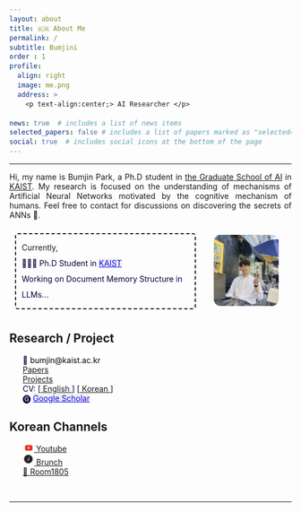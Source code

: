 ```yaml
---
layout: about
title: 🇰🇷 About Me
permalink: /
subtitle: Bumjini
order : 1 
profile:
  align: right
  image: me.png
  address: >
    <p text-align:center;> AI Researcher </p>

news: true  # includes a list of news items
selected_papers: false # includes a list of papers marked as "selected={true}"
social: true  # includes social icons at the bottom of the page
---
```


---
<style>
  ul { list-style-type: "- "; }
  li {color:#00003A; font-weight:400;  list-style-type: " "; }
  /* strong {font-weight:400} */
  </style>

<p style="text-align: justify;">
Hi, my name is Bumjin Park, a Ph.D student in 
<a href="https://gsai.kaist.ac.kr/">the Graduate School of AI</a> in
<a href="https://www.kaist.ac.kr/en/">KAIST</a>.  
My research is focused on the understanding of mechanisms of Artificial Neural Networks motivated by the cognitive mechanism of humans. 
Feel free to contact for discussions on discovering the secrets of ANNs 🤗.
</p>
<!-- --------------------  Links -------------------- -->
<div style="display: grid;grid-template-columns: 4fr 2fr;padding:10px;align-items:center;">
<div style="line-height:2.0;border:2px dashed #222222;border-radius:5px;padding:10px;">
<!-- 📨 <tag class="box-demo-link" style='color:#000000;background:#ffffff;border-radius: 10px;'>bumjin.research@gmail.com</tag> <br> -->
Currently, 
 <li> 🧑🏻‍🎓 Ph.D Student in  <a class="box-demo-link" href="https://gsai.kaist.ac.kr/" style="color:#0f06f0; background:#EEEEEE;"> KAIST  </a> </li>
 <li> Working on Document Memory Structure in LLMs...</li>
<!-- <li> ⛳️ <a class="box-demo-link" href="">  CV (not available now) </a>  </li> -->
</div>
<div style='margin-left:20%;'>
  <img src="assets/common/me.png" width="90%;" style="align:right; border-radius:10%;border:0px solid;" > 
</div>
</div>


<h2> Research / Project </h2>
<ul>
<li> 📨 <tag class="box-demo-link" style='color:#000000;background:#ffffff;border-radius: 10px;'>bumjin@kaist.ac.kr</tag> </li>
<li> <a href="/share/full_paper_list"> Papers </a>  </li>
<li> <a href="/main_projects"> Projects </a>  </li>
<li> CV: [<a href="/share/cv"> English </a>]    [<a href="/share/cv_korean"> Korean </a>]  </li>
<li> 🅖 <a class="box-demo-link" href="https://scholar.google.co.kr/citations?user=XzIXaxoAAAAJ&hl=ko" style='color:#0f06f0; background:#EEEEEE;' >Google Scholar</a>  </li>
</ul>

<!-- -------------------- --------------------  Papers -------------------- -------------------- -->


<h2> Korean Channels </h2>
<ul>
<li> <a href="https://www.youtube.com/@bumjini">  <img src="/assets/icon_youtube.png" width=20px> Youtube </a> </li>
<li> <a href="https://brunch.co.kr/@bumjini">  <img src="/assets/icon_brunch.png"  width=20px>  Brunch </a> </li>
<li> <a href="https://room1805.github.io">  🔗  Room1805 </a> </li>
</ul>






<br style='margin-bottom:50px;'>

<!-- <a class="box-demo-link" href="/reading_list/" style="background:#617143 " >🐾 Research Progress</a> | 

<a class="box-demo-link" href="/reading_list/" style="background:#617143 " >🐾 Research Progress</a> |  -->


<!-- <iframe src="/assets/html/sail_research.drawio.html" width="100%" height="500px"></iframe> -->

<hr>



